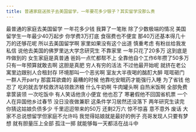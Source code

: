 ```yaml
---
title: 普通家庭送孩子去美国留学，一年要花多少银子？其实留学没那么贵
---
```

最普通的家庭去美国留学
一年花多少钱
我算了一笔账
除了少数极端的情况
美国留学生一年最少40万起步
你学费3万打底
食宿费也不便宜
那40万还基本得几十万的还够花呢
所以去美国留学啊
家里如果没有这个出道
慎重考虑
有粉丝给我发私信
说他去美国的佛罗里达大学念研究生
不靠家里
一年只花了20多万
这到底是咋做到的
女生家庭是真普通
爸妈一点忙都帮不上
全靠他自个工作6年攒了50多万
只有一年预算就敢去啊
这胆是真肥
穷人有穷的活法
不过他最开始呢
就挤在老公寓里边跟别人合租封存
环境那叫一个恶劣啊
室友大半夜喝的酩酊大醉
哐哐砸门
一群人开party
那震耳欲聋的
最糟的时候
他靠吃安眠药才能强行入睡
为了省钱
他忍了
吃的就去学校救济站领救济粮
什么牛奶啊
牛肉罐头啊
自热米饭啊
全部免费拿筐装领
一次吃饭中
有人笑话他贪小便宜
他也忍了
寒暑假他不回国省机票
一个人在异国他乡过春节
没日没夜做兼职
这条件学习居然还没落下
两年研究生读完
你猜这姑娘负债多少
千里迢迢带来的50万
还剩2万六
惊不惊喜
意不意外
废话
大家不总说想留学但家庭不允许吗
我觉得姑娘就是最好的例子
亮哥发现人只要有梦想
就有胆量压上全部
孤注一掷
就能够每一天都活在战斗中
